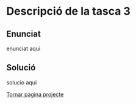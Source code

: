 # Descripció de la tasca 3
## Enunciat

enunciat aqui

## Solució

solucio aqui

[Tornar pàgina projecte](../README.md)
